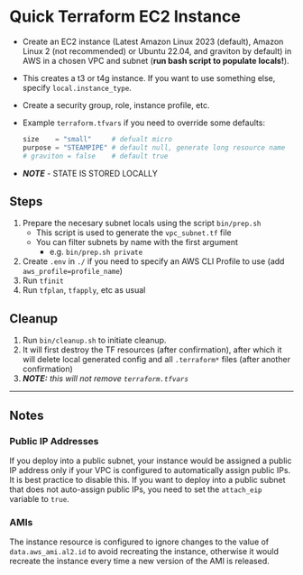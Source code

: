# Quick Terraform EC2 Instance

- Create an EC2 instance (Latest Amazon Linux 2023 (default), Amazon Linux 2 (not recommended) or Ubuntu 22.04, and graviton by default) in AWS in a chosen VPC and subnet (**run bash script to populate locals!**).
- This creates a t3 or t4g instance. If you want to use something else, specify `local.instance_type`.

- Create a security group, role, instance profile, etc.

- Example `terraform.tfvars` if you need to override some defaults:

  ```py
  size    = "small"     # defualt micro
  purpose = "STEAMPIPE" # default null, generate long resource name
  # graviton = false    # default true
  ```

- ***NOTE*** - STATE IS STORED LOCALLY

## Steps

1. Prepare the necesary subnet locals using the script `bin/prep.sh`
    - This script is used to generate the `vpc_subnet.tf` file
    - You can filter subnets by name with the first argument
      - e.g. `bin/prep.sh private`
2. Create `.env` in `./` if you need to specify an AWS CLI Profile to use (add `aws_profile=profile_name`)
3. Run `tfinit`
4. Run `tfplan`, `tfapply`, etc as usual

## Cleanup

1. Run `bin/cleanup.sh` to initiate cleanup.
2. It will first destroy the TF resources (after confirmation), after which it will delete local generated config and all `.terraform*` files (after another confirmation)
3. ***NOTE:** this will not remove `terraform.tfvars`*

---

## Notes

### Public IP Addresses

If you deploy into a public subnet, your instance would be assigned a public IP address only if your VPC is configured to automatically assign public IPs. It is best practice to disable this. If you want to deploy into a public subnet that does not auto-assign public IPs, you need to set the `attach_eip` variable to `true`.

### AMIs

The instance resource is configured to ignore changes to the value of `data.aws_ami.al2.id` to avoid recreating the instance, otherwise it would recreate the instance every time a new version of the AMI is released.
